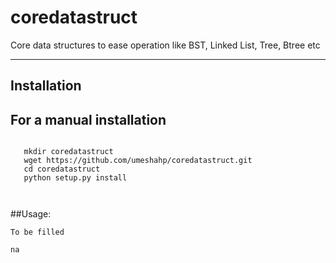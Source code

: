 coredatastruct
======

Core data structures to ease operation like BST, Linked List, Tree, Btree etc



------------
Installation
------------

For a manual installation 
------------
```

   mkdir coredatastruct
   wget https://github.com/umeshahp/coredatastruct.git
   cd coredatastruct
   python setup.py install
   
 
```



##Usage:


```
To be filled
```

```
na
```


```

```